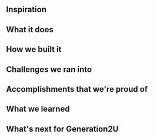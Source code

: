 ## Inspiration

## What it does

## How we built it

## Challenges we ran into

## Accomplishments that we're proud of

## What we learned

## What's next for Generation2U
